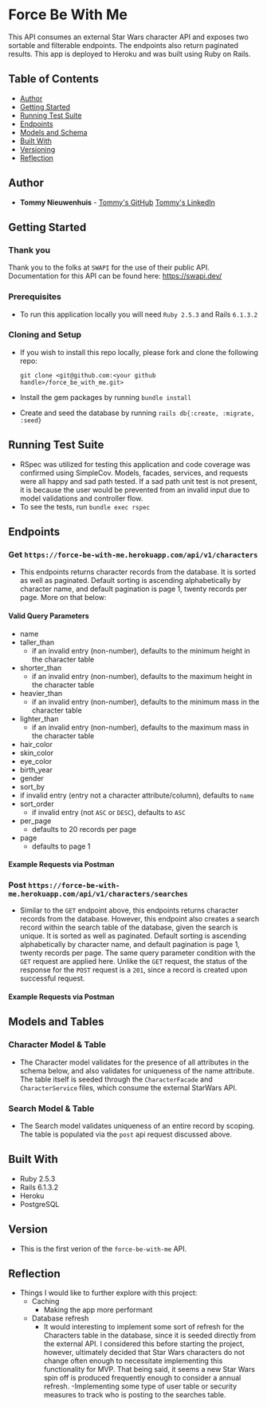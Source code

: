# Force Be With Me

This API consumes an external Star Wars character API and exposes two sortable and filterable endpoints. The endpoints also return paginated results. This app is deployed to Heroku and was built using Ruby on Rails.

## Table of Contents

- [Author](#author)
- [Getting Started](#getting-started)
- [Running Test Suite](#running-tests-suite)
- [Endpoints](#endpoints)
- [Models and Schema](#models-and-schema)
- [Built With](#built-with)
- [Versioning](#versioning)
- [Reflection](#reflection)

## Author

- **Tommy Nieuwenhuis** -
  [Tommy's GitHub](https://github.com/tsnieuwen)
  [Tommy's LinkedIn](https://www.linkedin.com/in/thomasnieuwenhuis/)

## Getting Started

### Thank you  
Thank you to the folks at `SWAPI` for the use of their public API. Documentation for this API can be found here: https://swapi.dev/


### Prerequisites
- To run this application locally you will need `Ruby 2.5.3` and Rails `6.1.3.2`

### Cloning and Setup

- If you wish to install this repo locally, please fork and clone the following repo:

    `git clone <git@github.com:<your github handle>/force_be_with_me.git>`

- Install the gem packages by running `bundle install`
- Create and seed the database by running `rails db{:create, :migrate, :seed}`

## Running Test Suite
- RSpec was utilized for testing this application and code coverage was confirmed using SimpleCov. Models, facades, services, and requests were all happy and sad path tested. If a sad path unit test is not present, it is because the user would be prevented from an invalid input due to model validations and controller flow.
- To see the tests, run `bundle exec rspec`

## Endpoints

### Get `https://force-be-with-me.herokuapp.com/api/v1/characters`
- This endpoints returns character records from the database. It is sorted as well as paginated. Default sorting is ascending alphabetically by character name, and default pagination is page 1, twenty records per page. More on that below:

#### Valid Query Parameters
- name
- taller_than
  - if an invalid entry (non-number), defaults to the minimum height in the character table
- shorter_than
  - if an invalid entry (non-number), defaults to the maximum height in the character table
- heavier_than
  - if an invalid entry (non-number), defaults to the minimum mass in the character table
- lighter_than
  - if an invalid entry (non-number), defaults to the maximum mass in the character table
- hair_color
- skin_color
- eye_color
- birth_year
- gender
- sort_by
 - if invalid entry (entry not a character attribute/column), defaults to `name`
- sort_order
  - if invalid entry (not `ASC` or `DESC`), defaults to `ASC`
- per_page
  - defaults to 20 records per page
- page
  - defaults to page 1

#### Example Requests via Postman

### Post `https://force-be-with-me.herokuapp.com/api/v1/characters/searches`
- Similar to the `GET` endpoint above, this endpoints returns character records from the database. However, this endpoint also creates a search record within the search table of the database, given the search is unique. It is sorted as well as paginated. Default sorting is ascending alphabetically by character name, and default pagination is page 1, twenty records per page. The same query parameter condition with the `GET` request are applied here. Unlike the `GET` request, the status of the response for the `POST` request is a `201`, since a record is created upon successful request.

#### Example Requests via Postman

## Models and Tables

### Character Model & Table
- The Character model validates for the presence of all attributes in the schema below, and also validates for uniqueness of the name attribute. The table itself is seeded through the `CharacterFacade` and `CharacterService` files, which consume the external StarWars API.

### Search Model & Table
- The Search model validates uniqueness of an entire record by scoping. The table is populated via the `post` api request discussed above.

## Built With
- Ruby 2.5.3
- Rails 6.1.3.2
- Heroku
- PostgreSQL

## Version
- This is the first verion of the `force-be-with-me` API.

## Reflection
- Things I would like to further explore with this project:
  - Caching
    - Making the app more performant
  - Database refresh
    - It would interesting to implement some sort of refresh for the Characters table in the database, since it is seeded directly from the external API. I considered this before starting the project, however, ultimately decided that Star Wars characters do not change often enough to necessitate  implementing this functionality for MVP. That being said, it seems a new Star Wars spin off is produced frequently enough to consider a annual refresh.
  -Implementing some type of user table or security measures to track who is posting to the searches table.
